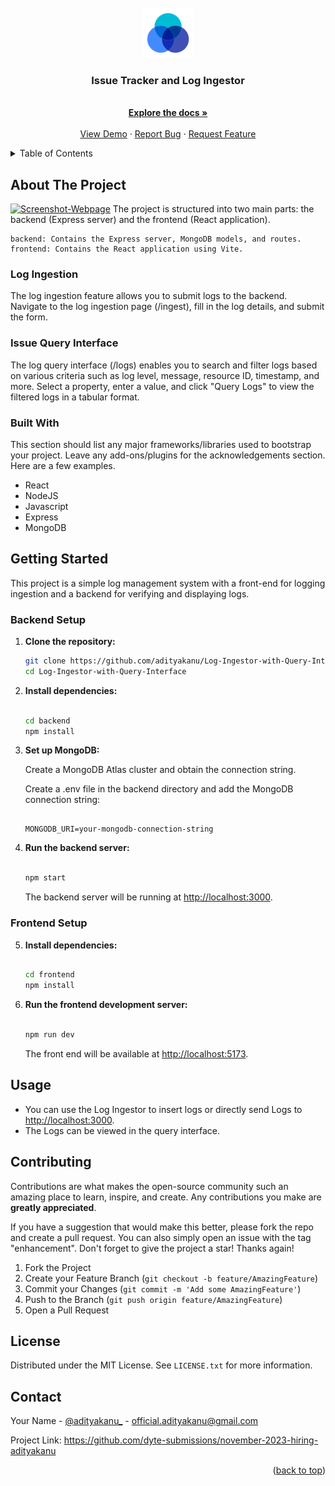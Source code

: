 
<!-- PROJECT LOGO -->
<br />
<div align="center">
  <a href="https://github.com/adityakanu/Log-Ingestor-with-Query-Interface">
    <img src="images/logo.png" alt="Logo" width="80" height="80">
  </a>

  <h3 align="center">Issue Tracker and Log Ingestor</h3>

  <p align="center">
    <br />
    <a href="https://github.com/adityakanu/Log-Ingestor-with-Query-Interface"><strong>Explore the docs »</strong></a>
    <br />
    <br />
    <a href="https://youtu.be/bKpkh2cvIAo">View Demo</a>
    ·
    <a href="https://github.com/adityakanu/Log-Ingestor-with-Query-Interface/issues">Report Bug</a>
    ·
    <a href="https://github.com/adityakanu/Log-Ingestor-with-Query-Interface/issues">Request Feature</a>
  </p>
</div>



<!-- TABLE OF CONTENTS -->
<details>
  <summary>Table of Contents</summary>
  <ol>
    <li>
      <a href="#about-the-project">About The Project</a>
      <ul>
        <li><a href="#built-with">Built With</a></li>
      </ul>
    </li>
    <li>
      <a href="#getting-started">Getting Started</a>
      <ul>
        <li><a href="#prerequisites">Prerequisites</a></li>
        <li><a href="#installation">Installation</a></li>
      </ul>
    </li>
    <li><a href="#usage">Usage</a></li>
    <li><a href="#roadmap">Roadmap</a></li>
    <li><a href="#contributing">Contributing</a></li>
    <li><a href="#license">License</a></li>
    <li><a href="#contact">Contact</a></li>
    <li><a href="#acknowledgments">Acknowledgments</a></li>
  </ol>
</details>



<!-- ABOUT THE PROJECT -->
## About The Project
[![Screenshot-Webpage](https://i.postimg.cc/T1rD8rcH/Screenshot-from-2023-11-20-00-06-15.png)](https://postimg.cc/Cnx1knXj)
The project is structured into two main parts: the backend (Express server) and the frontend (React application).

    backend: Contains the Express server, MongoDB models, and routes.
    frontend: Contains the React application using Vite.

### Log Ingestion

The log ingestion feature allows you to submit logs to the backend. Navigate to the log ingestion page (/ingest), fill in the log details, and submit the form.

### Issue Query Interface

The log query interface (/logs) enables you to search and filter logs based on various criteria such as log level, message, resource ID, timestamp, and more. Select a property, enter a value, and click "Query Logs" to view the filtered logs in a tabular format.




### Built With

This section should list any major frameworks/libraries used to bootstrap your project. Leave any add-ons/plugins for the acknowledgements section. Here are a few examples.


* React
* NodeJS
* Javascript
* Express
* MongoDB



<!-- GETTING STARTED -->
## Getting Started

This project is a simple log management system with a front-end for logging ingestion and a backend for verifying and displaying logs.

### Backend Setup

1. **Clone the repository:**

   ```bash
   git clone https://github.com/adityakanu/Log-Ingestor-with-Query-Interface.git
   cd Log-Ingestor-with-Query-Interface
    ```

2. **Install dependencies:**

    ```bash

    cd backend
    npm install
    ```

3. **Set up MongoDB:**

    Create a MongoDB Atlas cluster and obtain the connection string.

    Create a .env file in the backend directory and add the MongoDB connection string:

    ```env

    MONGODB_URI=your-mongodb-connection-string
    ```

4. **Run the backend server:**

    ```bash

    npm start
    ```

    The backend server will be running at <http://localhost:3000>.

### Frontend Setup

5. **Install dependencies:**

    ```bash

    cd frontend
    npm install
    ```

6. **Run the frontend development server:**

    ```bash

    npm run dev
    ```

    The front end will be available at <http://localhost:5173>.

## Usage

- You can use the Log Ingestor to insert logs or directly send Logs to <http://localhost:3000>.
- The Logs can be viewed in the query interface.

<!-- CONTRIBUTING -->
## Contributing

Contributions are what makes the open-source community such an amazing place to learn, inspire, and create. Any contributions you make are **greatly appreciated**.

If you have a suggestion that would make this better, please fork the repo and create a pull request. You can also simply open an issue with the tag "enhancement".
Don't forget to give the project a star! Thanks again!

1. Fork the Project
2. Create your Feature Branch (`git checkout -b feature/AmazingFeature`)
3. Commit your Changes (`git commit -m 'Add some AmazingFeature'`)
4. Push to the Branch (`git push origin feature/AmazingFeature`)
5. Open a Pull Request



<!-- LICENSE -->
## License

Distributed under the MIT License. See `LICENSE.txt` for more information.




<!-- CONTACT -->
## Contact

Your Name - [@adityakanu_](https://twitter.com/adityakanu_) - official.adityakanu@gmail.com

Project Link: https://github.com/dyte-submissions/november-2023-hiring-adityakanu

<p align="right">(<a href="#readme-top">back to top</a>)</p>


